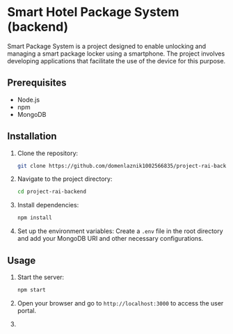 # Smart Hotel Package System (backend)

Smart Package System is a project designed to enable unlocking and managing a smart package locker using a smartphone. The project involves developing applications that facilitate the use of the device for this purpose. 


## Prerequisites

- Node.js
- npm
- MongoDB

## Installation

1. Clone the repository:
   ```sh
   git clone https://github.com/domenlaznik1002566835/project-rai-backend
   ```

2. Navigate to the project directory:
   ```sh
   cd project-rai-backend
   ```

3. Install dependencies:
   ```sh
   npm install
   ```

4. Set up the environment variables:
   Create a `.env` file in the root directory and add your MongoDB URI and other necessary configurations.

## Usage

1. Start the server:
   ```sh
   npm start
   ```

2. Open your browser and go to `http://localhost:3000` to access the user portal.

3.


